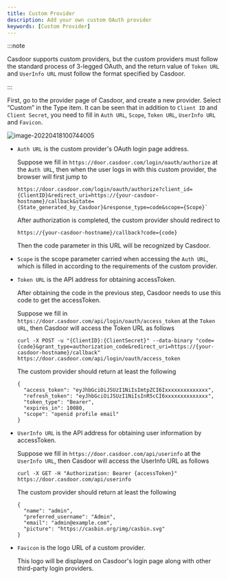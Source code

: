 ```yaml
---
title: Custom Provider
description: Add your own custom OAuth provider
keywords: [Custom Provider]
---
```


:::note

Casdoor supports custom providers, but the custom providers must follow the standard process of 3-legged OAuth, and the return value of `Token URL` and `UserInfo URL` must follow the format specified by Casdoor.

:::

First, go to the provider page of Casdoor, and create a new provider. Select “Custom” in the Type item. It can be seen that in addition to `Client ID` and `Client Secret`, you need to fill in `Auth URL`, `Scope`, `Token URL`, `UserInfo URL` and `Favicon`.

![image-20220418100744005](/img/providers/OAuth/customprovider.png)

- `Auth URL` is the custom provider's OAuth login page address. 

  Suppose we fill in `https://door.casdoor.com/login/oauth/authorize` at the `Auth URL`, then when the user logs in with this custom provider, the browser will first jump to 

  ```
  https://door.casdoor.com/login/oauth/authorize?client_id={ClientID}&redirect_uri=https://{your-casdoor-hostname}/callback&state={State_generated_by_Casdoor}&response_type=code&scope={Scope}` 
  ```

  After authorization is completed, the custom provider should redirect to 

  ```
  https://{your-casdoor-hostname}/callback?code={code}
  ```

  Then the code parameter in this URL will be recognized by Casdoor.

- `Scope` is the scope parameter carried when accessing the `Auth URL`, which is filled in according to the requirements of the custom provider.

- `Token URL` is the API address for obtaining accessToken.

  After obtaining the code in the previous step, Casdoor needs to use this code to get the accessToken.

  Suppose we fill in `https://door.casdoor.com/api/login/oauth/access_token` at the `Token URL`, then Casdoor will access the Token URL as follows

  ````
  curl -X POST -u "{ClientID}:{ClientSecret}" --data-binary "code={code}&grant_type=authorization_code&redirect_uri=https://{your-casdoor-hostname}/callback" https://door.casdoor.com/api/login/oauth/access_token
  ````

  The custom provider should return at least the following

  ````
  {
    "access_token": "eyJhbGciOiJSUzI1NiIsImtpZCI6Ixxxxxxxxxxxxxx",
    "refresh_token": "eyJhbGciOiJSUzI1NiIsInR5cCI6xxxxxxxxxxxxxx",
    "token_type": "Bearer",
    "expires_in": 10080,
    "scope": "openid profile email"
  }
  ````

  

- `UserInfo URL` is the API address for obtaining user information by accessToken.

  Suppose we fill in `https://door.casdoor.com/api/userinfo` at the `UserInfo URL`, then Casdoor will access the UserInfo URL as follows

  ````
  curl -X GET -H "Authorization: Bearer {accessToken}" https://door.casdoor.com/api/userinfo
  ````

  The custom provider should return at least the following

  ````
  {
    "name": "admin",
    "preferred_username": "Admin",
    "email": "admin@example.com",
    "picture": "https://casbin.org/img/casbin.svg"
  }
  ````

  

- `Favicon` is the logo URL of a custom provider. 

  This logo will be displayed on Casdoor's login page along with other third-party login providers.